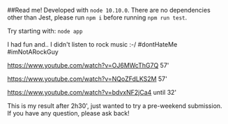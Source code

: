 ##Read me!
Developed with `node 10.10.0`. There are no dependencies other than Jest, please run `npm i` before running `npm run test`.

Try starting with: `node app`

I had fun and.. I didn't listen to rock music :-/ #dontHateMe #imNotARockGuy

https://www.youtube.com/watch?v=OJ6MWcThG7Q 57'

https://www.youtube.com/watch?v=NQoZFdLKS2M 57'

https://www.youtube.com/watch?v=bdvxNF2jCa4 until 32'

This is my result after 2h30', just wanted to try a pre-weekend submission. If you have any question, please ask back!